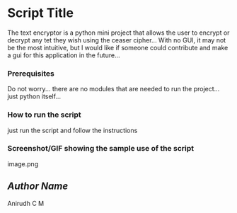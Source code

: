 # Script Title
The text encryptor is a python mini project that allows the user to encrypt or decrypt any tet they wish using the ceaser cipher... With no GUI, it may not be the most intuitive, but I would like if someone could contribute and make a gui for this application in the future...

### Prerequisites
Do not worry... there are no modules that are needed to run the project... just python itself...

### How to run the script
just run the script and follow the instructions

### Screenshot/GIF showing the sample use of the script
image.png

## *Author Name*
Anirudh C M
